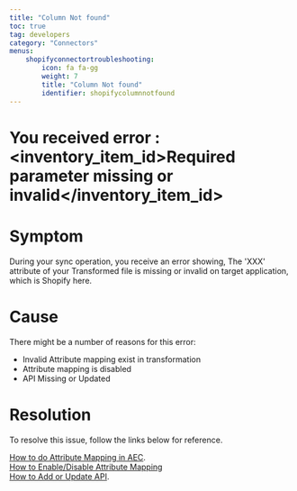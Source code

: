 ```yaml
---
title: "Column Not found"
toc: true
tag: developers
category: "Connectors"
menus: 
    shopifyconnectortroubleshooting:
        icon: fa fa-gg
        weight: 7
        title: "Column Not found"
        identifier: shopifycolumnnotfound
---
```



# You received error : <errors> <inventory_item_id>Required parameter missing or invalid</inventory_item_id> </errors>

# Symptom

During your sync operation, you receive an error showing, The 'XXX' attribute of your Transformed file is missing or invalid
on target application, which is Shopify here. 

# Cause

There might be a number of reasons for this error: 

* Invalid Attribute mapping exist in transformation
* Attribute mapping is disabled
* API Missing or Updated


# Resolution

To resolve this issue, follow the links below for reference. 

[How to do Attribute Mapping in AEC](/transformation/steps-to-cutomize-prebuilt-mapping/#implementing-attribute-mapping).  
[How to Enable/Disable Attribute Mapping](/transformation/define-logic-over-destination-mapping/#respect-hierarchical-rendering-on-mapping-state)  
[How to Add or Update API](/api-management/quickstart-guides-to-api-management/).

